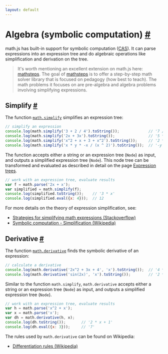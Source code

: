 ```yaml
---
layout: default
---
```


<h1 id="algebra-symbolic-computation">Algebra (symbolic computation) <a href="#algebra-symbolic-computation" title="Permalink">#</a></h1>

math.js has built-in support for symbolic computation ([CAS](https://www.wikiwand.com/en/Computer_algebra_system)). It can parse expressions into an expression tree and do algebraic operations like simplification and derivation on the tree.

> It's worth mentioning an excellent extension on math.js here: [mathsteps](https://github.com/socraticorg/mathsteps).
> The goal of [mathsteps](https://github.com/socraticorg/mathsteps) is to offer a step-by-step math solver library that is focused on pedagogy (how best to teach). The math problems it focuses on are pre-algebra and algebra problems involving simplifying expressions.


<h2 id="simplify">Simplify <a href="#simplify" title="Permalink">#</a></h2>

The function [`math.simplify`](../reference/functions/simplify.html) simplifies an expression tree:

```js
// simplify an expression
console.log(math.simplify('3 + 2 / 4').toString());             // '7 / 2'
console.log(math.simplify('2x + 3x').toString());               // '5 * x'
console.log(math.simplify('x^2 + x + 3 + x^2').toString());     // '2 * x ^ 2 + x + 3'
console.log(math.simplify('x * y * -x / (x ^ 2)').toString());  // '-y'
```

The function accepts either a string or an expression tree (`Node`) as input, and outputs a simplified expression tree (`Node`). This node tree can be transformed and evaluated as described in detail on the page [Expression trees]('./expression_trees.md').

```js
// work with an expression tree, evaluate results
var f = math.parse('2x + x');
var simplified = math.simplify(f);
console.log(simplified.toString());    // '3 * x'
console.log(simplified.eval({x: 4}));  // 12
```

For more details on the theory of expression simplification, see:

- [Strategies for simplifying math expressions (Stackoverflow)](http://stackoverflow.com/questions/7540227/strategies-for-simplifying-math-expressions)
- [Symbolic computation - Simplification (Wikipedia)](https://en.wikipedia.org/wiki/Symbolic_computation#Simplification)


<h2 id="derivative">Derivative <a href="#derivative" title="Permalink">#</a></h2>

The function [`math.derivative`](../reference/functions/derivative.html) finds the symbolic derivative of an expression:

```js
// calculate a derivative
console.log(math.derivative('2x^2 + 3x + 4', 'x').toString());  // '4 * x + 3'
console.log(math.derivative('sin(2x)', 'x').toString());        // '2 * cos(2 * x)'
```

Similar to the function `math.simplify`, `math.derivative` accepts either a string or an expression tree (`Node`) as input, and outputs a simplified expression tree (`Node`).

```js
// work with an expression tree, evaluate results
var h = math.parse('x^2 + x');
var x = math.parse('x');
var dh = math.derivative(h, x);
console.log(dh.toString());       // '2 * x + 1'
console.log(dh.eval({x: 3}));     // '7'
```

The rules used by `math.derivative` can be found on Wikipedia:

- [Differentiation rules (Wikipedia)](http://en.wikipedia.org/wiki/Differentiation_rules)
